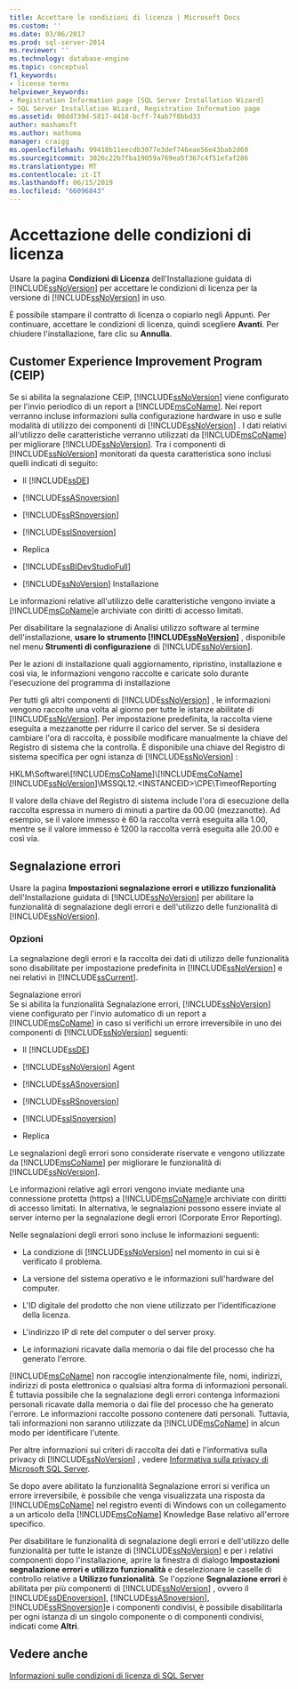 ```yaml
---
title: Accettare le condizioni di licenza | Microsoft Docs
ms.custom: ''
ms.date: 03/06/2017
ms.prod: sql-server-2014
ms.reviewer: ''
ms.technology: database-engine
ms.topic: conceptual
f1_keywords:
- license terms
helpviewer_keywords:
- Registration Information page [SQL Server Installation Wizard]
- SQL Server Installation Wizard, Registration Information page
ms.assetid: 08dd739d-5817-4418-bcff-74ab7f8bbd33
author: mashamsft
ms.author: mathoma
manager: craigg
ms.openlocfilehash: 99418b11eecdb3077e3def746eae56e43bab2d60
ms.sourcegitcommit: 3026c22b7fba19059a769ea5f367c4f51efaf286
ms.translationtype: MT
ms.contentlocale: it-IT
ms.lasthandoff: 06/15/2019
ms.locfileid: "66096843"
---
```

# <a name="accept-license-terms"></a>Accettazione delle condizioni di licenza
  Usare la pagina **Condizioni di Licenza** dell'Installazione guidata di [!INCLUDE[ssNoVersion](../../includes/ssnoversion-md.md)] per accettare le condizioni di licenza per la versione di [!INCLUDE[ssNoVersion](../../includes/ssnoversion-md.md)] in uso.  
  
 È possibile stampare il contratto di licenza o copiarlo negli Appunti. Per continuare, accettare le condizioni di licenza, quindi scegliere **Avanti**. Per chiudere l'installazione, fare clic su **Annulla**.  
  
## <a name="customer-experience-improvement-program-ceip"></a>Customer Experience Improvement Program (CEIP)  
 Se si abilita la segnalazione CEIP, [!INCLUDE[ssNoVersion](../../includes/ssnoversion-md.md)] viene configurato per l'invio periodico di un report a [!INCLUDE[msCoName](../../includes/msconame-md.md)]. Nei report verranno incluse informazioni sulla configurazione hardware in uso e sulle modalità di utilizzo dei componenti di [!INCLUDE[ssNoVersion](../../includes/ssnoversion-md.md)] . I dati relativi all'utilizzo delle caratteristiche verranno utilizzati da [!INCLUDE[msCoName](../../includes/msconame-md.md)] per migliorare [!INCLUDE[ssNoVersion](../../includes/ssnoversion-md.md)]. Tra i componenti di [!INCLUDE[ssNoVersion](../../includes/ssnoversion-md.md)] monitorati da questa caratteristica sono inclusi quelli indicati di seguito:  
  
-   Il [!INCLUDE[ssDE](../../includes/ssde-md.md)]  
  
-   [!INCLUDE[ssASnoversion](../../includes/ssasnoversion-md.md)]  
  
-   [!INCLUDE[ssRSnoversion](../../includes/ssrsnoversion-md.md)]  
  
-   [!INCLUDE[ssISnoversion](../../includes/ssisnoversion-md.md)]  
  
-   Replica  
  
-   [!INCLUDE[ssBIDevStudioFull](../../includes/ssbidevstudiofull-md.md)]  
  
-   [!INCLUDE[ssNoVersion](../../includes/ssnoversion-md.md)] Installazione  
  
 Le informazioni relative all'utilizzo delle caratteristiche vengono inviate a [!INCLUDE[msCoName](../../includes/msconame-md.md)]e archiviate con diritti di accesso limitati.  
  
 Per disabilitare la segnalazione di Analisi utilizzo software al termine dell'installazione, **usare lo strumento [!INCLUDE[ssNoVersion](../../includes/ssnoversion-md.md)]** , disponibile nel menu **Strumenti di configurazione** di [!INCLUDE[ssNoVersion](../../includes/ssnoversion-md.md)].  
  
 Per le azioni di installazione quali aggiornamento, ripristino, installazione e così via, le informazioni vengono raccolte e caricate solo durante l'esecuzione del programma di installazione  
  
 Per tutti gli altri componenti di [!INCLUDE[ssNoVersion](../../includes/ssnoversion-md.md)] , le informazioni vengono raccolte una volta al giorno per tutte le istanze abilitate di [!INCLUDE[ssNoVersion](../../includes/ssnoversion-md.md)]. Per impostazione predefinita, la raccolta viene eseguita a mezzanotte per ridurre il carico del server. Se si desidera cambiare l'ora di raccolta, è possibile modificare manualmente la chiave del Registro di sistema che la controlla. È disponibile una chiave del Registro di sistema specifica per ogni istanza di [!INCLUDE[ssNoVersion](../../includes/ssnoversion-md.md)] :  
  
 HKLM\Software\\[!INCLUDE[msCoName](../../includes/msconame-md.md)]\\[!INCLUDE[msCoName](../../includes/msconame-md.md)][!INCLUDE[ssNoVersion](../../includes/ssnoversion-md.md)]\MSSQL12.\<INSTANCEID>\CPE\TimeofReporting  
  
 Il valore della chiave del Registro di sistema include l'ora di esecuzione della raccolta espressa in numero di minuti a partire da 00.00 (mezzanotte). Ad esempio, se il valore immesso è 60 la raccolta verrà eseguita alla 1.00, mentre se il valore immesso è 1200 la raccolta verrà eseguita alle 20.00 e così via.  
  
## <a name="error-reporting"></a>Segnalazione errori  
 Usare la pagina **Impostazioni segnalazione errori e utilizzo funzionalità** dell'Installazione guidata di [!INCLUDE[ssNoVersion](../../includes/ssnoversion-md.md)] per abilitare la funzionalità di segnalazione degli errori e dell'utilizzo delle funzionalità di [!INCLUDE[ssNoVersion](../../includes/ssnoversion-md.md)].  
  
### <a name="options"></a>Opzioni  
 La segnalazione degli errori e la raccolta dei dati di utilizzo delle funzionalità sono disabilitate per impostazione predefinita in [!INCLUDE[ssNoVersion](../../includes/ssnoversion-md.md)] e nei relativi in [!INCLUDE[ssCurrent](../../includes/sscurrent-md.md)].  
  
 Segnalazione errori  
 Se si abilita la funzionalità Segnalazione errori, [!INCLUDE[ssNoVersion](../../includes/ssnoversion-md.md)] viene configurato per l'invio automatico di un report a [!INCLUDE[msCoName](../../includes/msconame-md.md)] in caso si verifichi un errore irreversibile in uno dei componenti di [!INCLUDE[ssNoVersion](../../includes/ssnoversion-md.md)] seguenti:  
  
-   Il [!INCLUDE[ssDE](../../includes/ssde-md.md)]  
  
-   [!INCLUDE[ssNoVersion](../../includes/ssnoversion-md.md)] Agent  
  
-   [!INCLUDE[ssASnoversion](../../includes/ssasnoversion-md.md)]  
  
-   [!INCLUDE[ssRSnoversion](../../includes/ssrsnoversion-md.md)]  
  
-   [!INCLUDE[ssISnoversion](../../includes/ssisnoversion-md.md)]  
  
-   Replica  
  
 Le segnalazioni degli errori sono considerate riservate e vengono utilizzate da [!INCLUDE[msCoName](../../includes/msconame-md.md)] per migliorare le funzionalità di [!INCLUDE[ssNoVersion](../../includes/ssnoversion-md.md)].  
  
 Le informazioni relative agli errori vengono inviate mediante una connessione protetta (https) a [!INCLUDE[msCoName](../../includes/msconame-md.md)]e archiviate con diritti di accesso limitati. In alternativa, le segnalazioni possono essere inviate al server interno per la segnalazione degli errori (Corporate Error Reporting).  
  
 Nelle segnalazioni degli errori sono incluse le informazioni seguenti:  
  
-   La condizione di [!INCLUDE[ssNoVersion](../../includes/ssnoversion-md.md)] nel momento in cui si è verificato il problema.  
  
-   La versione del sistema operativo e le informazioni sull'hardware del computer.  
  
-   L'ID digitale del prodotto che non viene utilizzato per l'identificazione della licenza.  
  
-   L'indirizzo IP di rete del computer o del server proxy.  
  
-   Le informazioni ricavate dalla memoria o dai file del processo che ha generato l'errore.  
  
 [!INCLUDE[msCoName](../../includes/msconame-md.md)] non raccoglie intenzionalmente file, nomi, indirizzi, indirizzi di posta elettronica o qualsiasi altra forma di informazioni personali. È tuttavia possibile che la segnalazione degli errori contenga informazioni personali ricavate dalla memoria o dai file del processo che ha generato l'errore. Le informazioni raccolte possono contenere dati personali. Tuttavia, tali informazioni non saranno utilizzate da [!INCLUDE[msCoName](../../includes/msconame-md.md)] in alcun modo per identificare l'utente.  
  
 Per altre informazioni sui criteri di raccolta dei dati e l'informativa sulla privacy di [!INCLUDE[ssNoVersion](../../includes/ssnoversion-md.md)] , vedere [Informativa sulla privacy di Microsoft SQL Server](../../../2014/getting-started/microsoft-sql-server-privacy-statement.md).  
  
 Se dopo avere abilitato la funzionalità Segnalazione errori si verifica un errore irreversibile, è possibile che venga visualizzata una risposta da [!INCLUDE[msCoName](../../includes/msconame-md.md)] nel registro eventi di Windows con un collegamento a un articolo della [!INCLUDE[msCoName](../../includes/msconame-md.md)] Knowledge Base relativo all'errore specifico.  
  
 Per disabilitare le funzionalità di segnalazione degli errori e dell'utilizzo delle funzionalità per tutte le istanze di [!INCLUDE[ssNoVersion](../../includes/ssnoversion-md.md)] e per i relativi componenti dopo l'installazione, aprire la finestra di dialogo **Impostazioni segnalazione errori e utilizzo funzionalità** e deselezionare le caselle di controllo relative a **Utilizzo funzionalità**. Se l'opzione **Segnalazione errori** è abilitata per più componenti di [!INCLUDE[ssNoVersion](../../includes/ssnoversion-md.md)] , ovvero il [!INCLUDE[ssDEnoversion](../../includes/ssdenoversion-md.md)], [!INCLUDE[ssASnoversion](../../includes/ssasnoversion-md.md)], [!INCLUDE[ssRSnoversion](../../includes/ssrsnoversion-md.md)]e i componenti condivisi, è possibile disabilitarla per ogni istanza di un singolo componente o di componenti condivisi, indicati come **Altri**.  
  
## <a name="see-also"></a>Vedere anche  
 [Informazioni sulle condizioni di licenza di SQL Server](../../../2014/getting-started/about-the-sql-server-license-terms.md)  
  
  

